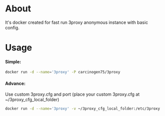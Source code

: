 About
=========

It's docker created for fast run 3proxy anonymous instance with basic config.

Usage
=========

#### Simple:
```sh
docker run -d --name='3proxy' -P carcinogen75/3proxy
```
#### Advance:
Use custom 3proxy.cfg and port (place your custom 3proxy.cfg at  ~/3proxy_cfg_local_folder)
```sh
docker run -d --name='3proxy' -v ~/3proxy_cfg_local_folder:/etc/3proxy -p 40123:8080 carcinogen75/3proxy
```
